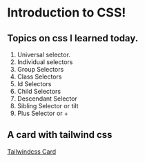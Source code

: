 #  Introduction to CSS!

## Topics on css I learned today.

1. Universal selector.
2. Individual selectors
3. Group Selectors
4. Class Selectors
5. Id Selectors
6. Child Selectors
7. Descendant Selector
8. Sibling Selector or tilt
9. Plus Selector or +

## A card with tailwind css

[Tailwindcss Card](https://spectacular-hamster-dd32dd.netlify.app/)